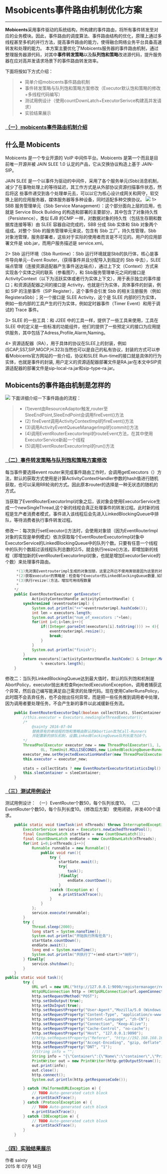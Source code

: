 ﻿# Msobicents事件路由机制优化方案

------

**Mobicents**采用事件驱动的系统结构，所构建的事件路由，将所有事件转发至对应的业务模块。因此，事件路由的调度算法、事件路由结构的优化，原理上通过多线程甚至多机的并行方法，提高事件路由的能力，使得融合网络业务平台具备高速转发和处理的能力。
本方案主要优化了Mobicents服务器的事件路由机制，通过整理服务器源代码，对其中**事件转发策略**以及**队列饱和策略**改进源代码，提升服务器在应对高并发请求场景下的事件路由转发效率。

下面将按如下方式介绍：
> * 简单介绍mobicents事件路由机制
> * 事件转发策略与队列饱和策略方案修改（Executor默认饱和策略的修改+多线程代码编写）
> * 测试用例设计（使用countDownLatch+ExecutorSerivce构建高并发请求）
> * 实验结果展示


### [（一）mobicents事件路由机制介绍](http://www.ibm.com/developerworks/cn/opensource/os-jain-slee/)


## 什么是 Mobicents

Mobicents 是一个专业开源的 VoIP 中间件平台。Mobicents 是第一个而且是目前唯一开源并被 JAIN SLEE 1.0 认定的产品，它从交换协议构造上基于 JAIN-SIP。

JAIN SLEE 是一个以事件为驱动的中间件，采用了各个服务单元(Sbb)消息机制，减少了在事物处理上的等待延迟，其工作方式是从外部协议资源扫描事件状态，然后将这 些事件递交到各个处理单元去，可以以它为核心设计成网关和网守，软交换上层的应用服务器，媒体服务器等多种设备，同时适配多种交换协议。
![](https://github.com/sainty7/Mobicents/blob/master/photos/image002.jpg)
1> SBB 服务管理单元（Sbb Service Management）：这个部分面向上层的应用，也就是 Service Block Building 的构造和部署的主要部分，其中包含了对象持久性（Persistence），类似 EJB 的CMP 一样，对数据对象的持久性（包括生存期和数据库连接等等）由 SLEE 容器自动完成的，SBB 分成 Sbb 实体和 Sbb 对象两个组成。对整个 Sbb 的服务管理单元来说，包含有 Sbb 工厂，持久性管理，Sbb 对象池管理，服务部署者，这些对于实际的使用者而言是不可见的。用户的应用部署文件是 sbb.jar，而用户服务描述是 service.xml。

2> Sbb 运行环境（Sbb Runtime）：Sbb 运行环境就是Sbb的执行体，核心是事件导向单元--Event Router，（获得事件并且分配导入到指定的 Sbb 中去），SLEE 端点管理（连接资源适配器产生事件送达端点），通过上下文（Context）方式来实现各个实体之间的联系（参看图7），和 Sbb服务管理单元之间的接口是 ActivityContext（以下为活跃实体或者行为实体上下文），用于表示独立的事件接口；和资源适配器之间的接口是 Activity，也就是行为实体，具体事件的封装，例如 SIP 的注册事件（SIP Register），这个事件会引发 Sbb 的相关注册服务（例如 RegisteraSbb）；另一个接口是 SLEE Activity，这个是 SLEE 内部的行为实体，例如一些内部的工具产生的行为实体，例如定时器事件（Timer Event）和用于调试的 Trace 事件。

3> SLEE 的一些工具：和 J2EE 中的工具一样，提供了一些工具来使用，工具在 SLEE 中的定义是一些标准的功能组件，他们的提供了一些预定义的接口为应用提供服务，其中包括了Adress,Profile,Alarm,Naming。 

4> 资源适配器（RA），用于具体的协议在SLEE上的封装，例如(SCAP,SS7,SIP,MGCP,H.323)当然也可以是自己的私有协议，封装的方式可以参看Mobicents官方网站的一些介绍，协议和SLEE Run-time的接口就是具体的行为实体，也就是事件的封装, 用户定义的资源适配器部署文件是RA.jar在本文中SIP资源适配器的部署文件是sip-local-ra.jar和sip-type-ra.jar。

## Mobicents的事件路由机制是怎样的
![](https://github.com/sainty7/Mobicents/blob/master/photos/image024.gif)
下面详细介绍一下事件路由的流程：
> * (1)event由ResourceAdaptor触发,router至SleeEndPoint,SleeEndPoint会调用fireEvent()方法
> * (2) fireEvent调用ActivityContextImpl的fireEvent()方法
> * (3)调用ActivityEventQueueManagerImpl的commit()方法
> * (4)调用EventRouterExecutorImpl的routeEvent方法，在其中使用ExecutorService新起一个线程
> * (5)调用EventRouterExecutorImpl的run()方法

### [（二）事件转发策略与队列饱和策略方案修改](http://##)


每当事件要选择event router来完成事件路由工作时，会调用getExecutors（）方法，默认的获取方式使用是计算ActivityContextHandler参数的hash值进行随机获取，也可以采用RR轮询的方式。因此原本router的选择是一种无状态的随机的方式。

当获取了EventRouterExecutorImpl对象之后，该对象会使用ExecutorService生成一个newSingleThread,这个新的线程会真正处理事件的转发过程。此时新的线程是生产者消费者模式，事件进入该线程后会先进入LinkedBlockingQueue中排队，等待消费者执行事件转发过程。

修改一：每次执行setExecutor()方法时，会使用对象锁（因为EventRouterImpl对象的实现是单例模式）依次获取每个EventRouterExecutorImpl对象中ExecutorService的LinkedBlockingQueue中的队列个数。只要有任意一个线程中的队列个数超过该线程队列总数的2/5，就会执行resize()方法，即增加新的线程（即增加新的EventRouterExecutorImpl对象，也就是增加ExecutorService的个数）来处理事件路由。
```java
	 *(1)先对类Eventrouterimpl生成的对象加锁，这里之所已不使用类锁是因为这里的对象是由单例模式生成的
	 *(2)获取executor的策略是：检查每个Executor的LinkedBlockingQueue数量,如果有一个Executor的Queue达到40%,那么就执行resize()方法
	 *(3)执行resize()方法，增加可用线程数量
	 * 
	*/
	public EventRouterExecutor getExecutor(
			ActivityContextHandle activityContextHandle) {
		synchronized (eventrouterimpl) {
			System.out.println("++"+eventrouterimpl.hashCode());
			int len = executors.length;
			System.out.println("num_of_executors :"+len);
			for(int i=0;i<len;i++){
				if((Integer.parseInt(executors[i].toString())) >= 4){
					eventrouterimpl.resize();
					break;
				}
			}
			System.out.println("finish");
		}
		return executors[(activityContextHandle.hashCode() & Integer.MAX_VALUE)
				% executors.length];
	}

```
修改二：当队列LinkedBlockingQueue达到最大值时，默认的队列饱和机制是AbortPolicy，executor抛出未检查RejectedExecutionException，调用者捕获这个异常，然后自己编写能满足自己需求的处理代码。现在使用CallerRunsPolicy，此时既不会丢弃任务，也不会抛出任何异常，而是把一些任务推到调用者中处理，因为调用者要处理任务，不会产生新的事件以此减缓新任务流。
```java
	public EventRouterExecutorImpl(boolean collectStats, SleeContainer sleeContainer) {		
		//this.executor = Executors.newSingleThreadExecutor();
		/*
			@sainty 2016-07-04
			替换原有的单线程的饱和策略由默认的Abortion改为Call-Runners
			并配置新的排队机制，设置LinkedBlockingQueue队列长度为10个。
		*/
		ThreadPoolExecutor executor_new = new ThreadPoolExecutor(1, 1,
                0L, TimeUnit.MILLISECONDS,new LinkedBlockingQueue<Runnable>(10));
		executor_new.setRejectedExecutionHandler(new ThreadPoolExecutor.CallerRunsPolicy());
		this.executor = executor_new;
		
		stats = collectStats ? new EventRouterExecutorStatisticsImpl() : null;
		this.sleeContainer = sleeContainer;
	}

```

### [（三）测试用例设计](http://##)
测试用例设计：
（一）EventRouter个数50，每个队列长度10。
（二）EventRouter个数50，每个队列长度10。（修改后方案）
使用闭锁，并发400个请求。
```java
	public static void timeTask(int nThreads) throws InterruptedException {
        ExecutorService service = Executors.newCachedThreadPool(); 
		final CountDownLatch startGate = new CountDownLatch(1);
		final CountDownLatch endGate = new CountDownLatch(nThreads);
		for(int i=0;i<nThreads;i++){
		    Runnable runnable = new Runnable(){
	            public void run(){
	                try {   
	                    startGate.await();
	                    try{
					    	task();
						}finally{
						    endGate.countDown();
					    }	             
	                }catch (Exception e) {
	                    e.printStackTrace();
	                }                
	            }
	        };
			service.execute(runnable);
		}
		try {
			Thread.sleep(2000);
			long start = System.nanoTime();
			System.out.println("开始执行所有任务");
			startGate.countDown();
			endGate.await();
			long end = System.nanoTime();
			System.out.println("共执行了"+(end-start)+"纳秒");
		} finally{
			service.shutdown();
		}
	}
public static void task(){
		try {
			URL url = new URL("http://127.0.0.1:9090/registermanager/register");
			HttpURLConnection http = (HttpURLConnection)url.openConnection();
			http.setRequestMethod("POST");
			http.setDoOutput(true);
			http.setDoInput(true);
			http.setRequestProperty("User-Agent","Mozilla/5.0 (Windows NT 6.3; WOW64; Trident/7.0; rv:11.0) like Gecko");
			http.setRequestProperty("Content-Type", "application/x-www-form-urlencoded");
			http.setRequestProperty("Content-Language", "zh-CN");
			http.setRequestProperty("Connection", "Keep-Alive");
			http.setRequestProperty("Cache-Control", "no-cache");
			http.setRequestProperty("Host", "127.0.0.1:9090");
			//http.setRequestProperty("Referer", "http://192.168.168.168/0.htm");
			http.setRequestProperty("Accept-Encoding", "gzip, deflate");
			http.setRequestProperty("DNT", "1");
			//String info = "";
			String info = "{\"Container\":{\"Name\":\"container\",\"PrimerBlockIndex\":0,\"Blocks\":[{\"Name\":\"device 0\",\"ContactURL\":\"tel:15851811232\",\"ip\":\"10.10.123.111\",\"Type\":\"PHONE\",\"CP\":\"CIRCULT\",\"AVD\":\"AUDIO\",\"Active\":\"OFFLINE\",\"BandWidthGrade\":\"AUDIO\",\"WIFI\":false,\"DSL\":true,\"BlueTooth\":false,\"thirdG\":false,\"expires\":10000}]}}";
			PrintWriter out = new PrintWriter(http.getOutputStream());
			out.print(info);
			out.close();
			http.connect();
			System.out.println(http.getResponseCode());

		} catch (MalformedURLException e) {
			// TODO Auto-generated catch block
			e.printStackTrace();
		} catch (ProtocolException e) {
			// TODO Auto-generated catch block
			e.printStackTrace();
		} catch (IOException e) {
			// TODO Auto-generated catch block
			e.printStackTrace();
		}
	}
```
### [（四）实验结果展示](http://##)

作者 sainty    
2015 年 07月 14日   